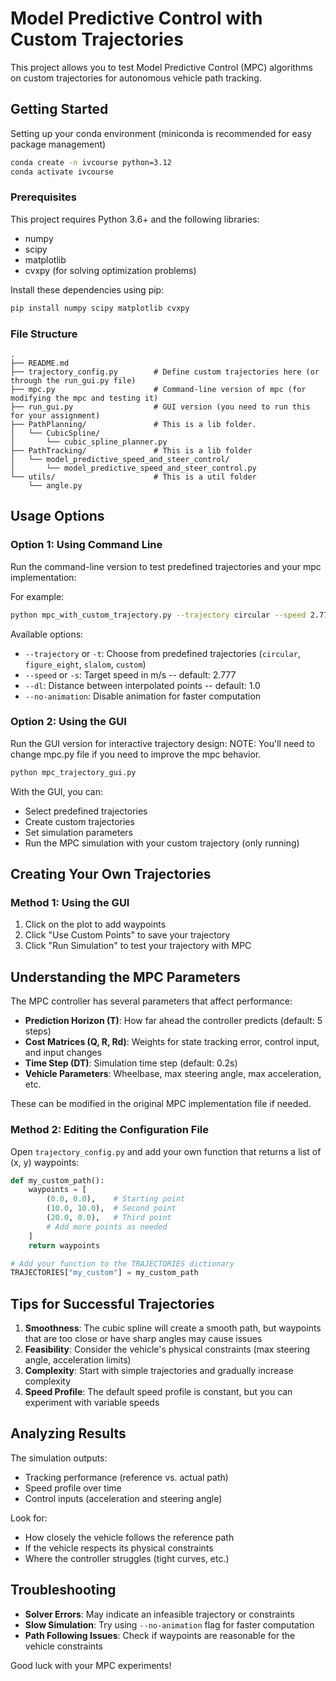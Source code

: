 # Model Predictive Control with Custom Trajectories

This project allows you to test Model Predictive Control (MPC) algorithms on custom trajectories for autonomous vehicle path tracking.

## Getting Started

Setting up your conda environment (miniconda is recommended for easy package management)

```bash
conda create -n ivcourse python=3.12
conda activate ivcourse
```

### Prerequisites

This project requires Python 3.6+ and the following libraries:
- numpy
- scipy
- matplotlib
- cvxpy (for solving optimization problems)

Install these dependencies using pip:

```bash
pip install numpy scipy matplotlib cvxpy
```

### File Structure

```
.
├── README.md
├── trajectory_config.py        # Define custom trajectories here (or through the run_gui.py file)
├── mpc.py                      # Command-line version of mpc (for modifying the mpc and testing it)
├── run_gui.py                  # GUI version (you need to run this for your assignment)
├── PathPlanning/               # This is a lib folder.
│   └── CubicSpline/
│       └── cubic_spline_planner.py
├── PathTracking/               # This is a lib folder
│   └── model_predictive_speed_and_steer_control/
│       └── model_predictive_speed_and_steer_control.py
└── utils/                      # This is a util folder 
    └── angle.py
```

## Usage Options

### Option 1: Using Command Line

Run the command-line version to test predefined trajectories and your mpc implementation:

For example:
```bash
python mpc_with_custom_trajectory.py --trajectory circular --speed 2.777
```

Available options:
- `--trajectory` or `-t`: Choose from predefined trajectories (`circular`, `figure_eight`, `slalom`, `custom`)
- `--speed` or `-s`: Target speed in m/s -- default: 2.777
- `--dl`: Distance between interpolated points -- default: 1.0
- `--no-animation`: Disable animation for faster computation

### Option 2: Using the GUI

Run the GUI version for interactive trajectory design:
NOTE: You'll need to change mpc.py file if you need to improve the mpc behavior.

```bash
python mpc_trajectory_gui.py
```

With the GUI, you can:
- Select predefined trajectories
- Create custom trajectories
- Set simulation parameters
- Run the MPC simulation with your custom trajectory (only running)

## Creating Your Own Trajectories

### Method 1: Using the GUI

1. Click on the plot to add waypoints
2. Click "Use Custom Points" to save your trajectory
3. Click "Run Simulation" to test your trajectory with MPC

## Understanding the MPC Parameters

The MPC controller has several parameters that affect performance:

- **Prediction Horizon (T)**: How far ahead the controller predicts (default: 5 steps)
- **Cost Matrices (Q, R, Rd)**: Weights for state tracking error, control input, and input changes
- **Time Step (DT)**: Simulation time step (default: 0.2s)
- **Vehicle Parameters**: Wheelbase, max steering angle, max acceleration, etc.

These can be modified in the original MPC implementation file if needed.

### Method 2: Editing the Configuration File

Open `trajectory_config.py` and add your own function that returns a list of (x, y) waypoints:

```python
def my_custom_path():
    waypoints = [
        (0.0, 0.0),    # Starting point
        (10.0, 10.0),  # Second point
        (20.0, 0.0),   # Third point
        # Add more points as needed
    ]
    return waypoints

# Add your function to the TRAJECTORIES dictionary
TRAJECTORIES["my_custom"] = my_custom_path
```

## Tips for Successful Trajectories

1. **Smoothness**: The cubic spline will create a smooth path, but waypoints that are too close or have sharp angles may cause issues
2. **Feasibility**: Consider the vehicle's physical constraints (max steering angle, acceleration limits)
3. **Complexity**: Start with simple trajectories and gradually increase complexity
4. **Speed Profile**: The default speed profile is constant, but you can experiment with variable speeds

## Analyzing Results

The simulation outputs:
- Tracking performance (reference vs. actual path)
- Speed profile over time
- Control inputs (acceleration and steering angle)

Look for:
- How closely the vehicle follows the reference path
- If the vehicle respects its physical constraints
- Where the controller struggles (tight curves, etc.)

## Troubleshooting

- **Solver Errors**: May indicate an infeasible trajectory or constraints
- **Slow Simulation**: Try using `--no-animation` flag for faster computation
- **Path Following Issues**: Check if waypoints are reasonable for the vehicle constraints

Good luck with your MPC experiments!